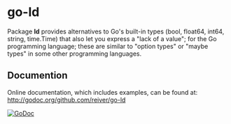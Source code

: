 # go-ld

Package **ld** provides alternatives to Go's built-in types (bool, float64, int64, string, time.Time)
that also let you express a "lack of a value"; for the Go programming language;
these are similar to "option types" or "maybe types" in some other programming languages. 


## Documention

Online documentation, which includes examples, can be found at: http://godoc.org/github.com/reiver/go-ld

[![GoDoc](https://godoc.org/github.com/reiver/go-ld?status.svg)](https://godoc.org/github.com/reiver/go-ld)
